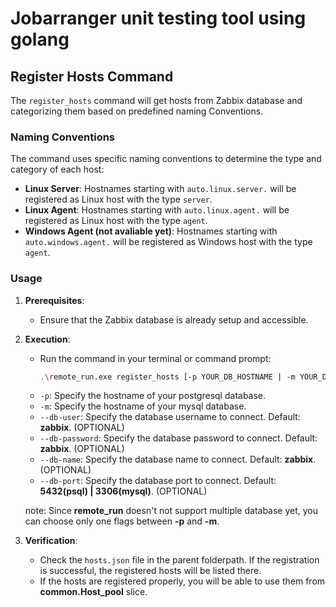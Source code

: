 # Jobarranger unit testing tool using golang

## Register Hosts Command

The `register_hosts` command will get hosts from Zabbix database and categorizing them based on predefined naming Conventions.

### Naming Conventions

The command uses specific naming conventions to determine the type and category of each host:

- **Linux Server**: Hostnames starting with `auto.linux.server.` will be registered as Linux host with the type `server`.
- **Linux Agent**: Hostnames starting with `auto.linux.agent.` will be registered as Linux host with the type `agent`.
- **Windows Agent (not avaliable yet)**: Hostnames starting with `auto.windows.agent.` will be registered as Windows host with the type `agent`.

### Usage

1. **Prerequisites**:
   - Ensure that the Zabbix database is already setup and accessible.

2. **Execution**:
   - Run the command in your terminal or command prompt:
     ```bash
     .\remote_run.exe register_hosts [-p YOUR_DB_HOSTNAME | -m YOUR_DB_HOSTNAME]
     ```
   - `-p`: Specify the hostname of your postgresql database.
   - `-m`: Specify the hostname of your mysql database.
   - `--db-user`: Specify the database username to connect. Default: **zabbix**. (OPTIONAL)
   - `--db-password`: Specify the database password to connect. Default: **zabbix**. (OPTIONAL)
   - `--db-name`: Specify the database name to connect. Default: **zabbix**. (OPTIONAL)
   - `--db-port`: Specify the database port to connect. Default: **5432(psql) | 3306(mysql)**. (OPTIONAL)
   
   note: Since **remote_run** doesn't not support multiple database yet, you can choose only one flags between **-p** and **-m**.

3. **Verification**:
   - Check the `hosts.json` file in the parent folderpath. If the registration is successful, the registered hosts will be listed there.
   - If the hosts are registered properly, you will be able to use them from **common.Host_pool** slice.